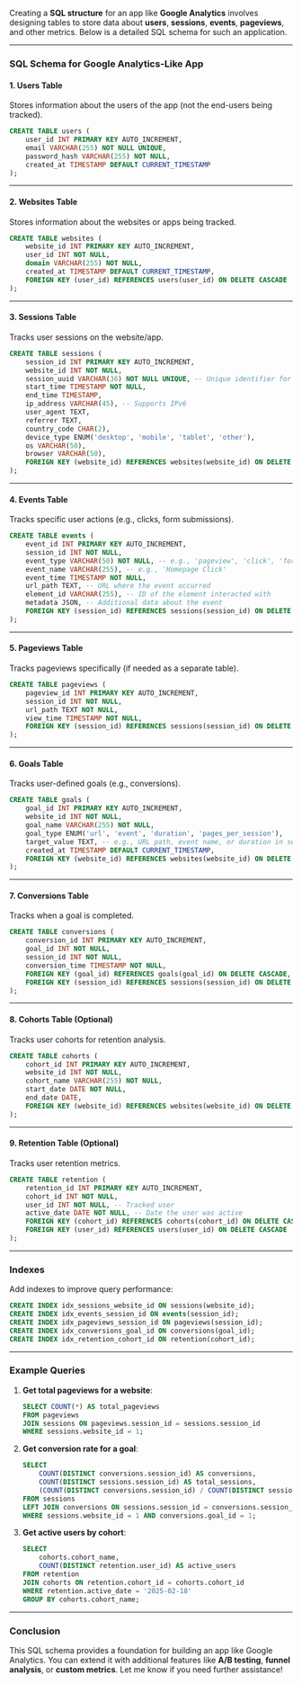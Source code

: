 Creating a **SQL structure** for an app like **Google Analytics** involves designing tables to store data about **users**, **sessions**, **events**, **pageviews**, and other metrics. Below is a detailed SQL schema for such an application.

---

### **SQL Schema for Google Analytics-Like App**

#### **1. Users Table**
Stores information about the users of the app (not the end-users being tracked).

```sql
CREATE TABLE users (
    user_id INT PRIMARY KEY AUTO_INCREMENT,
    email VARCHAR(255) NOT NULL UNIQUE,
    password_hash VARCHAR(255) NOT NULL,
    created_at TIMESTAMP DEFAULT CURRENT_TIMESTAMP
);
```

---

#### **2. Websites Table**
Stores information about the websites or apps being tracked.

```sql
CREATE TABLE websites (
    website_id INT PRIMARY KEY AUTO_INCREMENT,
    user_id INT NOT NULL,
    domain VARCHAR(255) NOT NULL,
    created_at TIMESTAMP DEFAULT CURRENT_TIMESTAMP,
    FOREIGN KEY (user_id) REFERENCES users(user_id) ON DELETE CASCADE
);
```

---

#### **3. Sessions Table**
Tracks user sessions on the website/app.

```sql
CREATE TABLE sessions (
    session_id INT PRIMARY KEY AUTO_INCREMENT,
    website_id INT NOT NULL,
    session_uuid VARCHAR(36) NOT NULL UNIQUE, -- Unique identifier for the session
    start_time TIMESTAMP NOT NULL,
    end_time TIMESTAMP,
    ip_address VARCHAR(45), -- Supports IPv6
    user_agent TEXT,
    referrer TEXT,
    country_code CHAR(2),
    device_type ENUM('desktop', 'mobile', 'tablet', 'other'),
    os VARCHAR(50),
    browser VARCHAR(50),
    FOREIGN KEY (website_id) REFERENCES websites(website_id) ON DELETE CASCADE
);
```

---

#### **4. Events Table**
Tracks specific user actions (e.g., clicks, form submissions).

```sql
CREATE TABLE events (
    event_id INT PRIMARY KEY AUTO_INCREMENT,
    session_id INT NOT NULL,
    event_type VARCHAR(50) NOT NULL, -- e.g., 'pageview', 'click', 'form_submit'
    event_name VARCHAR(255), -- e.g., 'Homepage Click'
    event_time TIMESTAMP NOT NULL,
    url_path TEXT, -- URL where the event occurred
    element_id VARCHAR(255), -- ID of the element interacted with
    metadata JSON, -- Additional data about the event
    FOREIGN KEY (session_id) REFERENCES sessions(session_id) ON DELETE CASCADE
);
```

---

#### **5. Pageviews Table**
Tracks pageviews specifically (if needed as a separate table).

```sql
CREATE TABLE pageviews (
    pageview_id INT PRIMARY KEY AUTO_INCREMENT,
    session_id INT NOT NULL,
    url_path TEXT NOT NULL,
    view_time TIMESTAMP NOT NULL,
    FOREIGN KEY (session_id) REFERENCES sessions(session_id) ON DELETE CASCADE
);
```

---

#### **6. Goals Table**
Tracks user-defined goals (e.g., conversions).

```sql
CREATE TABLE goals (
    goal_id INT PRIMARY KEY AUTO_INCREMENT,
    website_id INT NOT NULL,
    goal_name VARCHAR(255) NOT NULL,
    goal_type ENUM('url', 'event', 'duration', 'pages_per_session'),
    target_value TEXT, -- e.g., URL path, event name, or duration in seconds
    created_at TIMESTAMP DEFAULT CURRENT_TIMESTAMP,
    FOREIGN KEY (website_id) REFERENCES websites(website_id) ON DELETE CASCADE
);
```

---

#### **7. Conversions Table**
Tracks when a goal is completed.

```sql
CREATE TABLE conversions (
    conversion_id INT PRIMARY KEY AUTO_INCREMENT,
    goal_id INT NOT NULL,
    session_id INT NOT NULL,
    conversion_time TIMESTAMP NOT NULL,
    FOREIGN KEY (goal_id) REFERENCES goals(goal_id) ON DELETE CASCADE,
    FOREIGN KEY (session_id) REFERENCES sessions(session_id) ON DELETE CASCADE
);
```

---

#### **8. Cohorts Table** (Optional)
Tracks user cohorts for retention analysis.

```sql
CREATE TABLE cohorts (
    cohort_id INT PRIMARY KEY AUTO_INCREMENT,
    website_id INT NOT NULL,
    cohort_name VARCHAR(255) NOT NULL,
    start_date DATE NOT NULL,
    end_date DATE,
    FOREIGN KEY (website_id) REFERENCES websites(website_id) ON DELETE CASCADE
);
```

---

#### **9. Retention Table** (Optional)
Tracks user retention metrics.

```sql
CREATE TABLE retention (
    retention_id INT PRIMARY KEY AUTO_INCREMENT,
    cohort_id INT NOT NULL,
    user_id INT NOT NULL, -- Tracked user
    active_date DATE NOT NULL, -- Date the user was active
    FOREIGN KEY (cohort_id) REFERENCES cohorts(cohort_id) ON DELETE CASCADE,
    FOREIGN KEY (user_id) REFERENCES users(user_id) ON DELETE CASCADE
);
```

---

### **Indexes**
Add indexes to improve query performance:

```sql
CREATE INDEX idx_sessions_website_id ON sessions(website_id);
CREATE INDEX idx_events_session_id ON events(session_id);
CREATE INDEX idx_pageviews_session_id ON pageviews(session_id);
CREATE INDEX idx_conversions_goal_id ON conversions(goal_id);
CREATE INDEX idx_retention_cohort_id ON retention(cohort_id);
```

---

### **Example Queries**

1. **Get total pageviews for a website**:
   ```sql
   SELECT COUNT(*) AS total_pageviews
   FROM pageviews
   JOIN sessions ON pageviews.session_id = sessions.session_id
   WHERE sessions.website_id = 1;
   ```

2. **Get conversion rate for a goal**:
   ```sql
   SELECT 
       COUNT(DISTINCT conversions.session_id) AS conversions,
       COUNT(DISTINCT sessions.session_id) AS total_sessions,
       (COUNT(DISTINCT conversions.session_id) / COUNT(DISTINCT sessions.session_id)) AS conversion_rate
   FROM sessions
   LEFT JOIN conversions ON sessions.session_id = conversions.session_id
   WHERE sessions.website_id = 1 AND conversions.goal_id = 1;
   ```

3. **Get active users by cohort**:
   ```sql
   SELECT 
       cohorts.cohort_name,
       COUNT(DISTINCT retention.user_id) AS active_users
   FROM retention
   JOIN cohorts ON retention.cohort_id = cohorts.cohort_id
   WHERE retention.active_date = '2025-02-18'
   GROUP BY cohorts.cohort_name;
   ```

---

### **Conclusion**
This SQL schema provides a foundation for building an app like Google Analytics. You can extend it with additional features like **A/B testing**, **funnel analysis**, or **custom metrics**. Let me know if you need further assistance!